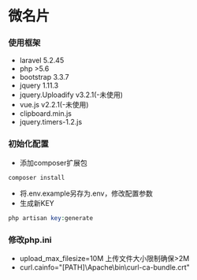 # 微名片 

### 使用框架 

- laravel 5.2.45
- php >5.6
- bootstrap 3.3.7
- jquery 1.11.3
- jquery.Uploadify 	v3.2.1(-未使用)
- vue.js v2.2.1(-未使用)
- clipboard.min.js <!--剪切板-->
- jquery.timers-1.2.js <!--jquery定时器-->

### 初始化配置

- 添加composer扩展包
```shell
composer install
```
- 将.env.example另存为.env，修改配置参数
- 生成新KEY
```php
php artisan key:generate  
```

### 修改php.ini
- upload_max_filesize=10M 上传文件大小限制确保>2M
- curl.cainfo="[PATH]\Apache\bin\curl-ca-bundle.crt"

